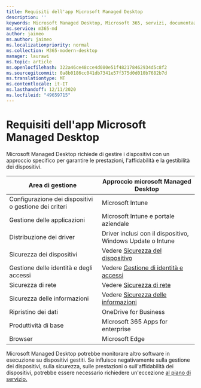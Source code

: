```yaml
---
title: Requisiti dell'app Microsoft Managed Desktop
description: ''
keywords: Microsoft Managed Desktop, Microsoft 365, servizi, documentazione
ms.service: m365-md
author: jaimeo
ms.author: jaimeo
ms.localizationpriority: normal
ms.collection: M365-modern-desktop
manager: laurawi
ms.topic: article
ms.openlocfilehash: 322a46ce48cce4d080e51f482178462934d5c8f2
ms.sourcegitcommit: 0a8b0186cc041db7341e57f375d0d010b7682b7d
ms.translationtype: MT
ms.contentlocale: it-IT
ms.lasthandoff: 12/11/2020
ms.locfileid: "49659715"
---
```

# <a name="microsoft-managed-desktop-app-requirements"></a>Requisiti dell'app Microsoft Managed Desktop

<!--This topic is the target for aka.ms/app-req. This is aka link is used from EA agreement for MMD. do not delete.-->

<!--Application addendum -->
 
Microsoft Managed Desktop richiede di gestire i dispositivi con un approccio specifico per garantire le prestazioni, l'affidabilità e la gestibilità dei dispositivi.


|Area di gestione  |Approccio microsoft Managed Desktop  |
|---------|---------|
|Configurazione dei dispositivi o gestione dei criteri     |  Microsoft Intune       |
|Gestione delle applicazioni     | Microsoft Intune e portale aziendale        |
|Distribuzione dei driver     |  Driver inclusi con il dispositivo, Windows Update o Intune       |
|Sicurezza dei dispositivi     | Vedere [Sicurezza del dispositivo](security.md#device-security)      |
|Gestione delle identità e degli accessi     | Vedere [Gestione di identità e accessi](security.md#identity-and-access-management)        |
|Sicurezza di rete     | Vedere [Sicurezza di rete](security.md#network-security)        |
|Sicurezza delle informazioni     |  Vedere [Sicurezza delle informazioni](security.md#information-security)       |
|Ripristino dei dati     | OneDrive for Business        |
|Produttività di base     | Microsoft 365 Apps for enterprise    |
|Browser     | Microsoft Edge        |




Microsoft Managed Desktop potrebbe monitorare altro software in esecuzione su dispositivi gestiti. Se influisce negativamente sulla gestione dei dispositivi, sulla sicurezza, sulle prestazioni o sull'affidabilità dei dispositivi, potrebbe essere necessario richiedere un'eccezione [al piano di servizio.](customizing.md)
